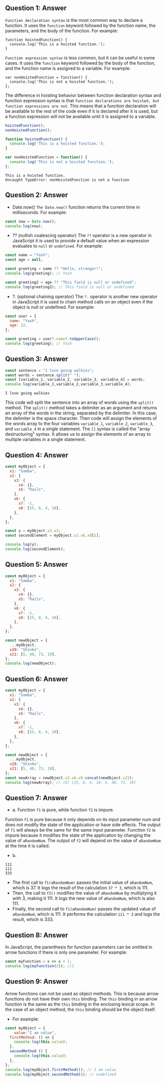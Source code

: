 ## Question 1: Answer

`Function declaration syntax` is the most common way to declare a function. It uses the `function` keyword followed by the function name, the parameters, and the body of the function. For example:
```
function hoistedFunction() {
  console.log('This is a hoisted function.');
}
```
`Function expression syntax` is less common, but it can be useful in some cases. It uses the `function` keyword followed by the body of the function, and the function name is assigned to a variable. For example:
```
var nonHoistedFunction = function() {
  console.log('This is not a hoisted function.');
};
```
The difference in hoisting behavior between function declaration syntax and function expression syntax is that `function declarations are hoisted, but function expressions are not`. This means that a function declaration will be available to the rest of the code even if it is declared after it is used, but a function expression will not be available until it is assigned to a variable.
```javascript
hoistedFunction();
nonHoistedFunction();

function hoistedFunction() {
  console.log('This is a hoisted function.');
}

var nonHoistedFunction = function() {
  console.log('This is not a hoisted function.');
};
```
```
This is a hoisted function.
Uncaught TypeError: nonHoistedFunction is not a function
```

## Question 2: Answer
* Date.now()
`The Date.now()` function returns the current time in milliseconds. For example:
```javascript
const now = Date.now();
console.log(now);
```
*  ?? (nullish coalescing operator)
The `??` operator is a new operator in JavaScript it is used to provide a default value when an expression evaluates to `null` or `undefined`. For example:
```javascript
const name = "Yash";
const age = null;

const greeting = name ?? "Hello, stranger!";
console.log(greeting); // Yash

const greeting2 = age ?? "This field is null or undefined";
console.log(greeting2); // This field is null or undefined

```
*  ?. (optional chaining operator)
The `?.` operator is another new operator in JavaScript it is used to chain method calls on an object even if the object is null or undefined. For example:
```javascript
const user = {
  name: "Yash",
  age: 22,
};

const greeting = user?.name?.toUpperCase();
console.log(greeting); // Yash
```

## Question 3: Answer
```javascript
const sentence = "I love going walkies";
const words = sentence.split(" ");
const [variable_1, variable_2, variable_3, variable_4] = words;
console.log(variable_1,variable_2,variable_3,variable_4);
```
```
I love going walkies
```
This code will split the sentence into an array of words using the `split()` method. The `split()` method takes a delimiter as an argument and returns an array of the words in the string, separated by the delimiter. In this case, the delimiter is the space character.
Then code will assign the elements of the words array to the four variables `variable_1`, `variable_2`, `variable_3`, and `variable_4` in a single statement. The `[]` syntax is called the "array destructuring" syntax. It allows us to assign the elements of an array to multiple variables in a single statement.

## Question 4: Answer
```javascript
const myObject = {
  x1: "Samba",
  x2: {
    x3: {
      x4: {},
      x5: "Rails",
    },
    x6: {
      x7: -1,
      x8: [25, 8, 4, 10],
    },
  },
};

const y = myObject.x2.x3;
const secondElement = myObject.x2.x6.x8[1];

console.log(y);
console.log(secondElement);
```
## Question 5: Answer
```javascript
const myObject = {
  x1: "Samba",
  x2: {
    x3: {
      x4: {},
      x5: "Rails",
    },
    x6: {
      x7: -1,
      x8: [25, 8, 4, 10],
    },
  },
};

const newObject = {
  ...myObject,
  x20: "Shinko",
  x21: [5, 40, 73, 19],
};
console.log(newObject);
```
## Question 6: Answer
```javascript
const myObject = {
  x1: "Samba",
  x2: {
    x3: {
      x4: {},
      x5: "Rails",
    },
    x6: {
      x7: -1,
      x8: [25, 8, 4, 10],
    },
  },
};

const newObject = {
  ...myObject,
  x20: "Shinko",
  x21: [5, 40, 73, 19],
};
const newArray = newObject.x2.x6.x8.concat(newObject.x21);
console.log(newArray); // (8) [25, 8, 4, 10, 5, 40, 73, 19]
```

## Question 7: Answer
* a. Function `f1` is pure, while function `f2` is impure.

Function `f1` is pure because it only depends on its input parameter num and does not modify the state of the application or have side effects. The output of `f1` will always be the same for the same input parameter.
Function `f2` is impure because it modifies the state of the application by changing the value of `aRandomNum`. The output of `f2` will depend on the value of `aRandomNum` at the time it is called.

* b. 
```
111
111
333
```
* The first call to `f1(aRandomNum)` passes the initial value of `aRandomNum`, which is 37. It logs the result of the calculation `37 * 3`, which is 111.
* Then, the call to `f2()` modifies the value of `aRandomNum` by multiplying it with 3, making it 111. It logs the new value of `aRandomNum`, which is also 111.
* Finally, the second call to `f1(aRandomNum)` passes the updated value of `aRandomNum`, which is 111. It performs the calculation `111 * 3` and logs the result, which is 333.

## Question 8: Answer

In JavaScript, the parenthesis for function parameters can be omitted in arrow functions if there is only one parameter. For example:
```javascript
const myFunction = x => x + 1;
console.log(myFunction(2)); //3
```

## Question 9: Answer
Arrow functions can not be used as object methods. This is because arrow functions do not have their own `this` binding. The `this` binding in an arrow function is the same as the `this` binding in the enclosing lexical scope. In the case of an object method, the `this` binding should be the object itself.

* For example:
```javascript
const myObject = {
    value:"I am value",
  firstMethod: () => {
    console.log(this.value);
  },
  secondMethod () {
    console.log(this.value);
  },
};
console.log(myObject.firstMethod()); // I am value
console.log(myObject.secondMethod()); // undefined
```
